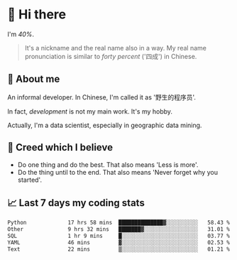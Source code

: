# 👋 Hi there

I'm *40%*.

> It's a nickname and the real name also in a way.
> My real name pronunciation is similar to *forty percent* ('四成') in Chinese.

## :speech_balloon: About me

An informal developer. In Chinese, I'm called it as '野生的程序员'.

In fact, _development_ is not my main work. It's my hobby.

Actually, I'm a data scientist, especially in geographic data mining.

## :see_no_evil: Creed which I believe

- Do one thing and do the best. That also means 'Less is more'.
- Do the thing until to the end. That also means 'Never forget why you started'.

## :chart_with_upwards_trend: Last 7 days my coding stats

<!--START_SECTION:waka-->

```txt
Python             17 hrs 58 mins  ██████████████▓░░░░░░░░░░   58.43 %
Other              9 hrs 32 mins   ███████▓░░░░░░░░░░░░░░░░░   31.01 %
SQL                1 hr 9 mins     █░░░░░░░░░░░░░░░░░░░░░░░░   03.77 %
YAML               46 mins         ▓░░░░░░░░░░░░░░░░░░░░░░░░   02.53 %
Text               22 mins         ▒░░░░░░░░░░░░░░░░░░░░░░░░   01.21 %
```

<!--END_SECTION:waka-->
